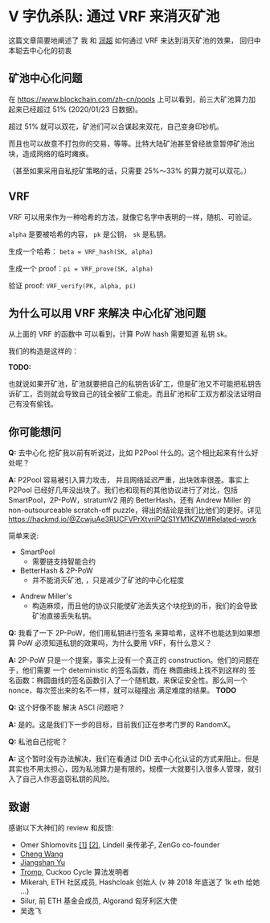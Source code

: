 # V 字仇杀队: 通过 VRF 来消灭矿池

<!-- ex_nolevel -->

这篇文章简要地阐述了 我 和 [润超](https://github.com/SebastianElvis)  如何通过 VRF 来达到消灭矿池的效果， 回归中本聪去中心化的初衷

## 矿池中心化问题

在 https://www.blockchain.com/zh-cn/pools 上可以看到，前三大矿池算力加起来已经超过 51% (2020/01/23 日数据)。

超过 51% 就可以双花，矿池们可以合谋起来双花，自己变身印钞机。

而且也可以故意不打包你的交易，等等。比特大陆矿池甚至曾经故意暂停矿池出块，造成网络的临时瘫痪。

（甚至如果采用自私挖矿策略的话，只需要 25%～33% 的算力就可以双花。）

## VRF

VRF 可以用来作为一种哈希的方法，就像它名字中表明的一样，随机、可验证。

`alpha` 是要被哈希的内容， `pk` 是公钥， `sk` 是私钥。

生成一个哈希： `beta = VRF_hash(SK, alpha)`

生成一个 proof：`pi = VRF_prove(SK, alpha)`

验证 proof: `VRF_verify(PK, alpha, pi)`


## 为什么可以用 VRF 来解决 中心化矿池问题

从上面的 VRF 的函数中 可以看到，计算 PoW hash 需要知道 私钥 sk。

我们的构造是这样的：

__TODO:__




也就说如果开矿池，矿池就要把自己的私钥告诉矿工，但是矿池又不可能把私钥告诉矿工，否则就会导致自己的钱全被矿工偷走。而且矿池和矿工双方都没法证明自己有没有偷钱。


## 你可能想问

__Q:__ 去中心化 挖矿我以前有听说过，比如 P2Pool 什么的。这个相比起来有什么好处呢？

__A:__ P2Pool 容易被引入算力攻击， 并且网络延迟严重，出块效率很差。事实上 P2Pool 已经好几年没出块了。我们也和现有的其他协议进行了对比，包括 SmartPool，2P-PoW，stratumV2 用的 BetterHash，还有 Andrew Miller 的 non-outsourceable scratch-off puzzle，得出的结论是我们比他们的更好。详见 https://hackmd.io/@ZcwjuAe3RUCFVPrXtvriPQ/S1YM1KZWI#Related-work

简单来说:

+ SmartPool
    * 需要链支持智能合约
+ BetterHash & 2P-PoW
    * 并不能消灭矿池, ，只是减少了矿池的中心化程度
* Andrew Miller's
    - 构造麻烦，而且他的协议只能使矿池丢失这个块挖到的币，我们的会导致矿池直接丢失私钥。

__Q:__ 我看了一下 2P-PoW，他们用私钥进行签名 来算哈希，这样不也能达到如果想算 PoW 必须知道私钥的效果吗，为什么要用 VRF，有什么意义？

__A:__ 2P-PoW 只是一个提案，事实上没有一个真正的 construction。他们的问题在于，他们需要 一个 deteministic 的签名函数，而在 椭圆曲线上找不到这样的 签名函数：椭圆曲线的签名函数引入了一个随机数，来保证安全性。那么同一个 nonce，每次签出来的名不一样，就可以碰撞出 满足难度的结果。 __TODO__

__Q:__ 这个好像不能 解决 ASCI 问题吧？

__A:__ 是的。这是我们下一步的目标，目前我们正在参考门罗的  RandomX。

__Q:__ 私池自己挖呢？

__A:__ 这个暂时没有办法解决，我们在看通过 DID 去中心化认证的方式来阻止。但是其实也不用太担心，因为私池算力是有限的，规模一大就要引入很多人管理，就引入了自己人作恶盗窃私钥的风险。


## 致谢

感谢以下大神们的 review 和反馈:

+ Omer Shlomovits [[1]](https://cyber.biu.ac.il/member/omer-shlomovits/) [[2]](https://twitter.com/omershlomovits),  Lindell 亲传弟子, ZenGo co-founder
+ [Cheng Wang](https://ethresear.ch/u/chengwang)
+ [Jiangshan Yu](https://www.jiangshanyu.com/)
+ [Tromp](https://forum.grin.mw/u/tromp),  Cuckoo Cycle 算法发明者
+ Mikerah, ETH 社区成员, Hashcloak 创始人 (v 神 2018 年底送了 1k eth 给她 ...)
+ Silur, 前 ETH 基金会成员, Algorand 匈牙利区大使
+ 吴逸飞